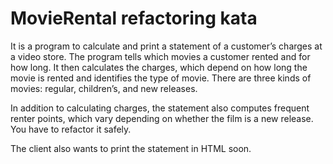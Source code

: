 MovieRental refactoring kata
============================

It is a program to calculate and print a statement of a customer’s charges at a video store. The program tells which movies a customer rented and for how long. It then calculates the charges, which depend on how long the movie is rented and identifies the type of movie. There are three kinds of movies: regular, children’s, and new releases.

In addition to calculating charges, the statement also computes frequent renter points, which vary depending on whether the film is a new release. You have to refactor it safely.

The client also wants to print the statement in HTML soon.